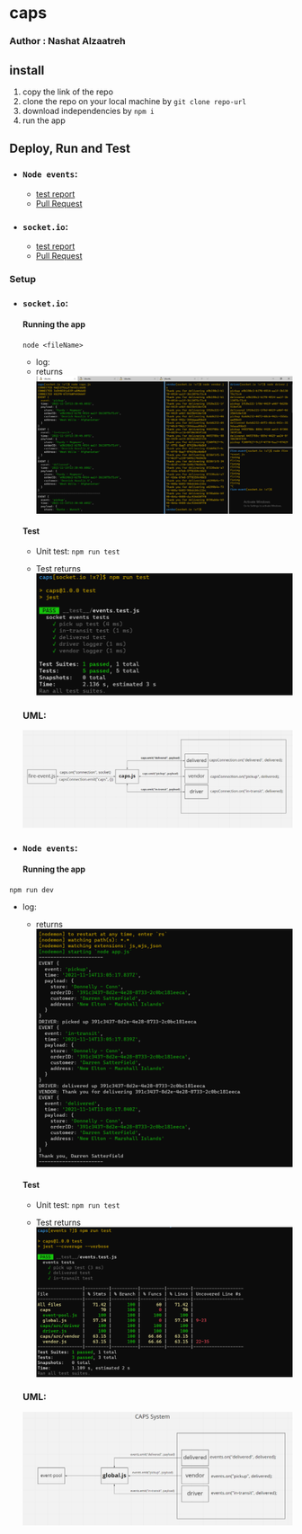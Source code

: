 # caps

### Author : Nashat Alzaatreh

## install

1. copy the link of the repo
1. clone the repo on your local machine by `git clone repo-url`
1. download independencies by `npm i`
1. run the app

## Deploy, Run and Test

- ### `Node events`:

  - [test report](https://github.com/NashatAlzaatreh/caps/actions)
  - [Pull Request](https://github.com/NashatAlzaatreh/caps/pull/1)

- ### `socket.io`:
  - [test report](https://github.com/NashatAlzaatreh/caps/actions)
  - [Pull Request](https://github.com/NashatAlzaatreh/caps/pull/3)

### Setup

- ### `socket.io`:

  #### Running the app

  `node <fileName>`

  - log:
  - returns
    ![logs](./img/socketRunLab12.PNG)

  #### Test

  - Unit test: `npm run test`

  - Test returns
    ![tests](./img/passTestsLab12.PNG)

  ### UML:

  ![uml](./img/umlSocketio.PNG)

- ### `Node events`:

  #### Running the app

`npm run dev`

- log:

  - returns
    ![logs](./img/consoleLogLab11.PNG)

  #### Test

  - Unit test: `npm run test`

  - Test returns
    ![tests](./img/eventsPassTest.PNG)

  ### UML:

  ![uml](./img/umlEvents.PNG)
